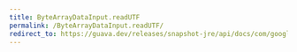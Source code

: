 ```yaml
---
title: ByteArrayDataInput.readUTF
permalink: /ByteArrayDataInput.readUTF/
redirect_to: https://guava.dev/releases/snapshot-jre/api/docs/com/google/common/io/ByteArrayDataInput.html#readUTF--
---
```

